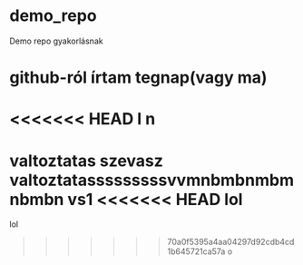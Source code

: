 # demo_repo
Demo repo gyakorlásnak
# github-ról írtam tegnap(vagy ma)
<<<<<<< HEAD
l
n
=======
valtoztatas
szevasz
valtoztatasssssssssvvmnbmbnmbmnbmbn
vs1
<<<<<<< HEAD
lol
=======
lol
>>>>>>> 70a0f5395a4aa04297d92cdb4cd1b645721ca57a
o
